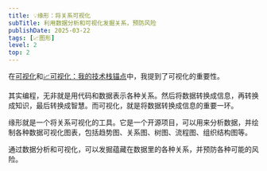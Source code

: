```yaml
---
title: 💡缘形：将关系可视化
subTitle: 利用数据分析和可视化发掘关系，预防风险
publishDate: 2025-03-22
tags: [📈图形]
level: 2
top: 2
---
```


在[可视化](/posts/20240707-visualization)和[📈可视化：我的技术栈锚点](/posts/20250309-vis-as-tech-anchor)中，我提到了可视化的重要性。

其实编程，无非就是用代码和数据表示各种关系。然后将数据转换成信息，再转换成知识，最后转换成智慧。而可视化，就是将数据转换成信息的重要一环。

缘形就是一个将关系可视化的工具。它是一个开源项目，可以用来分析数据，并绘制各种数据可视化图表，包括趋势图、关系图、树图、流程图、组织结构图等。

通过数据分析和可视化，可以发掘蕴藏在数据里的各种关系，并预防各种可能的风险。

